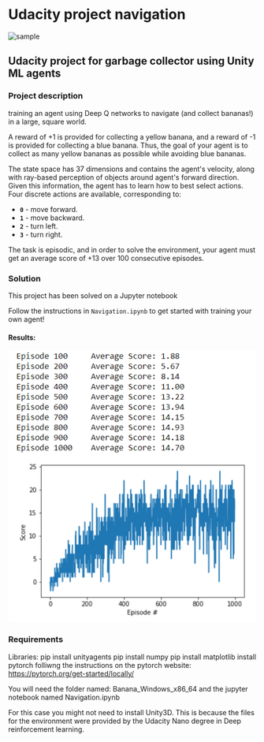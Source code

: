 # Udacity project navigation

![sample](./images/banana-collector.gif)

## Udacity project for garbage collector using Unity ML agents

### Project description
training an agent using Deep Q networks to navigate (and collect bananas!) in a large, square world. 

A reward of +1 is provided for collecting a yellow banana, and a reward of -1 is provided for collecting a blue banana.  Thus, the goal of your agent is to collect as many yellow bananas as possible while avoiding blue bananas.  

The state space has 37 dimensions and contains the agent's velocity, along with ray-based perception of objects around agent's forward direction.  Given this information, the agent has to learn how to best select actions.  Four discrete actions are available, corresponding to:
- **`0`** - move forward.
- **`1`** - move backward.
- **`2`** - turn left.
- **`3`** - turn right.

The task is episodic, and in order to solve the environment, your agent must get an average score of +13 over 100 consecutive episodes.


### Solution

This project has been solved on a Jupyter notebook 

Follow the instructions in `Navigation.ipynb` to get started with training your own agent!  

#### Results:
![Results](./images/Results.png)


### Requirements
Libraries:
pip install unityagents
pip install numpy
pip install matplotlib
install pytorch folliwng the instructions on the pytorch website: https://pytorch.org/get-started/locally/

You will need the folder named: Banana_Windows_x86_64 and the jupyter notebook named Navigation.ipynb

For this case you might not need to install Unity3D. This is because the files for the environment were provided by the Udacity Nano degree in Deep reinforcement learning.


